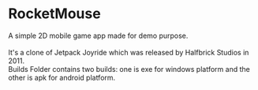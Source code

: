 # RocketMouse

A simple 2D mobile game app made for demo purpose. </br></br>
It's a clone of Jetpack Joyride which was released by Halfbrick Studios in 2011. </br>
Builds Folder contains two builds: one is exe for windows platform and the other is apk for android platform.
